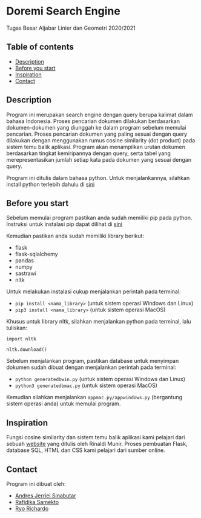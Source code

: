 # Doremi Search Engine
Tugas Besar Aljabar Linier dan Geometri 2020/2021

## Table of contents
* [Description](#description)
* [Before you start](#before-you-start)
* [Inspiration](#inspiration)
* [Contact](#contact)

## Description
Program ini merupakan search engine dengan query berupa kalimat dalam bahasa Indonesia. Proses pencarian dokumen dilakukan berdasarkan dokumen-dokumen yang diunggah ke dalam program sebelum memulai pencarian. Proses pencarian dokumen yang paling sesuai dengan query dilakukan dengan menggunakan rumus cosine similarity (dot product) pada sistem temu balik aplikasi. Program akan menampilkan urutan dokumen berdasarkan tingkat kemiripannya dengan query, serta tabel yang merepresentasikan jumlah setiap kata pada dokumen yang sesuai dengan query.

Program ini ditulis dalam bahasa python. Untuk menjalankannya, silahkan install python terlebih dahulu di [sini](https://www.python.org/downloads/)

## Before you start
Sebelum memulai program pastikan anda sudah memiliki pip pada python. Instruksi untuk instalasi pip dapat dilihat di [sini](https://www.geeksforgeeks.org/download-and-install-pip-latest-version/)

Kemudian pastikan anda sudah memiliki library berikut:
* flask
* flask-sqlalchemy
* pandas
* numpy
* sastrawi
* nltk

Untuk melakukan instalasi cukup menjalankan perintah pada terminal:

* `pip install <nama_library>` (untuk sistem operasi Windows dan Linux)
* `pip3 install <nama_library>` (untuk sistem operasi MacOS)

Khusus untuk library nltk, silahkan menjalankan python pada terminal, lalu tuliskan:

`import nltk `

`nltk.download()`

Sebelum menjalankan program, pastikan database untuk menyimpan dokumen sudah dibuat dengan menjalankan perintah pada terminal:
* `python generatedbwin.py` (untuk sistem operasi Windows dan Linux)
* `python3 generatedbmac.py` (untuk sistem operasi MacOS)

Kemudian silahkan menjalankan `appmac.py/appwindows.py` (bergantung sistem operasi anda) untuk memulai program.

## Inspiration
Fungsi cosine similarity dan sistem temu balik aplikasi kami pelajari dari sebuah [website](https://informatika.stei.itb.ac.id/~rinaldi.munir/AljabarGeometri/2020-2021/Algeo-12-Aplikasi-dot-product-pada-IR.pdf) yang ditulis oleh Rinaldi Munir. Proses pembuatan Flask, database SQL, HTML dan CSS kami pelajari dari sumber online.

## Contact
Program ini dibuat oleh:
* [Andres Jerriel Sinabutar](https://github.com/andresjerriels)
* [Rafidika Samekto](https://github.com/rafidika)
* [Ryo Richardo](https://github.com/ryorichardo)
